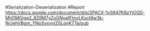 
#Serialization-Deserialization
#Report
https://docs.google.com/document/d/e/2PACX-1vS647K8zYjOQ5-MhDMGjgq2_8Z6M7yZoGNva1FtnvLKxct6w3k-fkUehVBgm_YNoSvxvniZ0LqnK77a/pub

